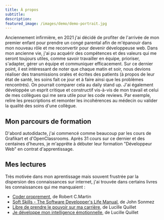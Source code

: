 ```yaml
---
title: À propos
subtitle:
description:
featured_image: /images/demo/demo-portrait.jpg
---
```


Anciennement infirmière, en 2021 j'ai décidé de profiter de l'arrivée de mon premier enfant pour prendre un congé parental afin de m'épanouir dans mon nouveau rôle et me reconvertir pour devenir développeuse web. Dans mon ancienne vie, j'ai pu acquérir des compétences et des valeurs qui me seront toujours utiles, comme savoir travailler en équipe, prioriser, s'adapter, gérer un équipe et communiquer efficacement. Sur ce dernier point, il est intéressant de noter que chaque matin et soir, nous devions réaliser des transmissions orales et écrites des patients (à propos de leur état de santé, les soins fait ce jour et à faire ainsi que les problèmes rencontrés). On pourrait comparer cela au daily stand up. J'ai également développée un esprit critique et constructif vis-à-vis de mon travail et celui de mes collègues qui me sera utile pour les code reviews. Par exemple, relire les prescriptions et remonter les incohérences au médecin ou valider la qualité des soins d'une collègue.

## Mon parcours de formation

D'abord autodidacte, j'ai commencé comme beaucoup par les cours de Grafikart et d'OpenClassrooms. Après 31 cours sur ce dernier et des centaines d'heures, je m'apprête à débuter leur formation "Développeur Web" en contrat d'apprentissage.

## Mes lectures

Très motivée dans mon aprentissage mais souvent frustrée par la dispersion des connaissances sur internet, j'ai trouvée dans certains livres les connaissances qui me manquaient :

- [Coder proprement](https://www.amazon.fr/Coder-proprement-Robert-C-Martin/dp/232600227X/ref=sr_1_1?__mk_fr_FR=%C3%85M%C3%85%C5%BD%C3%95%C3%91&dchild=1&keywords=coder+proprement&qid=1624735880&sr=8-1), de Robert C.Martin
- [Soft Skills - The Software Developper's Life Manual](https://www.amazon.fr/Soft-Skills-Software-Developers-Manual/dp/0999081446/ref=sr_1_1?__mk_fr_FR=%C3%85M%C3%85%C5%BD%C3%95%C3%91&dchild=1&keywords=Soft+Skills+-+The+software+developper%27s+life+manuel&qid=1624735940&sr=8-1), de John Sonmez
- [Libre de prendre le pouvoir sur ma carrière](https://www.amazon.fr/Libre-prendre-pouvoir-sur-carri%C3%A8re/dp/2354564007/ref=sr_1_1?__mk_fr_FR=%C3%85M%C3%85%C5%BD%C3%95%C3%91&dchild=1&keywords=Libre+de+prendre+le+pouvoir+sur+ma+carri%C3%A9re&qid=1624735966&sr=8-1), de Lucille Quillet
- [Je développe mon intelligence émotionnelle](https://www.amazon.fr/Je-d%C3%A9veloppe-mon-intelligence-%C3%A9motionnelle/dp/B07S4GJ49H/ref=sr_1_1?__mk_fr_FR=%C3%85M%C3%85%C5%BD%C3%95%C3%91&dchild=1&keywords=Je+d%C3%A9veloppe+mon+intelligence+%C3%A9motionnelle&qid=1624735987&sr=8-1), de Lucille Quillet
